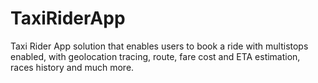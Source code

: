 # TaxiRiderApp
Taxi Rider App solution that enables users to book a ride with multistops enabled, with geolocation tracing, route, fare cost and ETA estimation, races history and much more.
